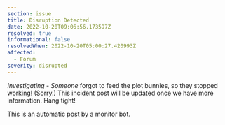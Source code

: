 ```yaml
---
section: issue
title: Disruption Detected
date: 2022-10-20T09:06:56.173597Z
resolved: true
informational: false
resolvedWhen: 2022-10-20T05:00:27.420993Z
affected:
  - Forum
severity: disrupted
---
```

*Investigating* - _Someone_ forgot to feed the plot bunnies, so they stopped working! (Sorry.) This incident post will be updated once we have more information. Hang tight!

This is an automatic post by a monitor bot.
        